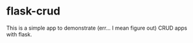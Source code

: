 flask-crud
==========

This is a simple app to demonstrate (err... I mean figure out)
CRUD apps with flask.
